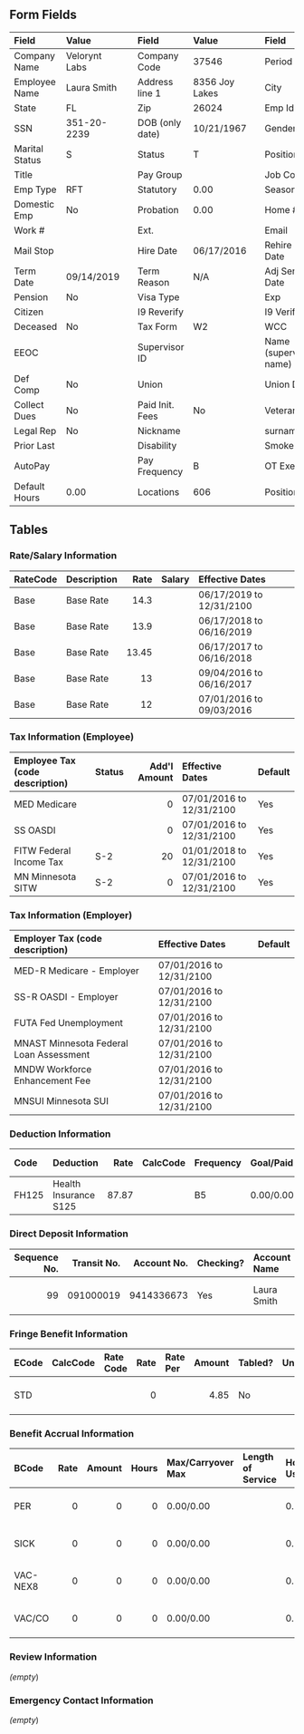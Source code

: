 ## Form Fields
| Field          | Value         |     | Field           | Value          |      | Field                  | Value                    |
|:---------------|:--------------|:----|:----------------|:---------------|:-----|:-----------------------|:-------------------------|
| Company Name   | Velorynt Labs |     | Company Code    | 37546          |      | Period                 | 12/17/2024 to 12/26/2024 |
| Employee Name  | Laura Smith   |     | Address line 1  | 8356 Joy Lakes |      | City                   | Debrabury                |
| State          | FL            |     | Zip             | 26024          |      | Emp Id                 | 5908                     |
| SSN            | 351-20-2239   |     | DOB (only date) | 10/21/1967     |      | Gender                 | M                        |
| Marital Status | S             |     | Status          | T              |      | Position               |                          |
| Title          |               |     | Pay Group       |                |      | Job Code               |                          |
| Emp Type       | RFT           |     | Statutory       | 0.00           |      | Seasonal               | 0.00                     |
| Domestic Emp   | No            |     | Probation       | 0.00           |      | Home #                 | 942-0478935              |
| Work #         |               |     | Ext.            |                |      | Email                  | longvelezcarol@yahoo.com |
| Mail Stop      |               |     | Hire Date       | 06/17/2016     |      | Rehire Date            |                          |
| Term Date      | 09/14/2019    |     | Term Reason     | N/A            |      | Adj Sen Date           |                          |
| Pension        | No            |     | Visa Type       |                |      | Exp                    |                          |
| Citizen        |               |     | I9 Reverify     |                |      | I9 Verified            | Yes                      |
| Deceased       | No            |     | Tax Form        | W2             |      | WCC                    | 8810                     |
| EEOC           |               |     | Supervisor ID   |                |      | Name (supervisor name) |                          |
| Def Comp       | No            |     | Union           |                |      | Union Date             |                          |
| Collect Dues   | No            |     | Paid Init. Fees | No             |      | Veteran                |                          |
| Legal Rep      | No            |     | Nickname        |                |      | surname                |                          |
| Prior Last     |               |     | Disability      |                |      | Smoker                 | No                       |
| AutoPay        |               |     | Pay Frequency   | B              |      | OT Exempt              | No                       |
| Default Hours  | 0.00          |     | Locations       | 606            |      | Positions              | 700                      |

## Tables

### Rate/Salary Information
| RateCode   | Description   |   Rate | Salary   | Effective Dates          |
|:-----------|:--------------|-------:|:---------|:-------------------------|
| Base       | Base Rate     |  14.3  |          | 06/17/2019 to 12/31/2100 |
| Base       | Base Rate     |  13.9  |          | 06/17/2018 to 06/16/2019 |
| Base       | Base Rate     |  13.45 |          | 06/17/2017 to 06/16/2018 |
| Base       | Base Rate     |  13    |          | 09/04/2016 to 06/16/2017 |
| Base       | Base Rate     |  12    |          | 07/01/2016 to 09/03/2016 |

### Tax Information (Employee)
| Employee Tax (code description)   | Status   |   Add'l Amount | Effective Dates          | Default   |
|:----------------------------------|:---------|---------------:|:-------------------------|:----------|
| MED Medicare                      |          |              0 | 07/01/2016 to 12/31/2100 | Yes       |
| SS OASDI                          |          |              0 | 07/01/2016 to 12/31/2100 | Yes       |
| FITW Federal Income Tax           | S-2      |             20 | 01/01/2018 to 12/31/2100 | Yes       |
| MN Minnesota SITW                 | S-2      |              0 | 07/01/2016 to 12/31/2100 | Yes       |

### Tax Information (Employer)
| Employer Tax (code description)         | Effective Dates          | Default   |
|:----------------------------------------|:-------------------------|:----------|
| MED-R Medicare - Employer               | 07/01/2016 to 12/31/2100 |           |
| SS-R OASDI - Employer                   | 07/01/2016 to 12/31/2100 |           |
| FUTA Fed Unemployment                   | 07/01/2016 to 12/31/2100 |           |
| MNAST Minnesota Federal Loan Assessment | 07/01/2016 to 12/31/2100 |           |
| MNDW Workforce Enhancement Fee          | 07/01/2016 to 12/31/2100 |           |
| MNSUI Minnesota SUI                     | 07/01/2016 to 12/31/2100 |           |

### Deduction Information
| Code   | Deduction             |   Rate | CalcCode   | Frequency   | Goal/Paid   | Min/Max/Annual Max   |   Arrears | Agency   | Effective Dates          |
|:-------|:----------------------|-------:|:-----------|:------------|:------------|:---------------------|----------:|:---------|:-------------------------|
| FH125  | Health Insurance S125 |  87.87 |            | B5          | 0.00/0.00   | 0.00/0.00/0.00       |         0 |          | 09/01/2019 to 12/31/2100 |

### Direct Deposit Information
|   Sequence No. |   Transit No. |   Account No. | Checking?   | Account Name   | Amount Code   |   Amount | Prenote Date   | Effective Dates          | Exclude Special   |
|---------------:|--------------:|--------------:|:------------|:---------------|:--------------|---------:|:---------------|:-------------------------|:------------------|
|             99 |     091000019 |    9414336673 | Yes         | Laura Smith    | %             |      100 | 07/15/2016     | 07/15/2016 to 12/31/2100 | No                |

### Fringe Benefit Information
| ECode   | CalcCode   | Rate Code   |   Rate | Rate Per   |   Amount | Tabled?   |   Units | Frequency   | Goal/Paid/Goal Bal.   | Min/Max/Ann. Max   | Effective Dates          |
|:--------|:-----------|:------------|-------:|:-----------|---------:|:----------|--------:|:------------|:----------------------|:-------------------|:-------------------------|
| STD     |            |             |      0 |            |     4.85 | No        |       0 | B5          | 0.00/0.00/0.00        | 0.00/0.00/0.00     | 01/01/2018 to 12/31/2100 |

### Benefit Accrual Information
| BCode    |   Rate |   Amount |   Hours | Max/Carryover Max   | Length of Service   | Hours: Used/Avail/Total/Prob   | Dollars: Used/Avail/Total/Prob   | Effective Dates          |
|:---------|-------:|---------:|--------:|:--------------------|:--------------------|:-------------------------------|:---------------------------------|:-------------------------|
| PER      |      0 |        0 |       0 | 0.00/0.00           |                     | 0.00/0.00/0.00/0.00            | 0.00/0.00/0.00/0.00              | 09/01/2016 to 12/31/2100 |
| SICK     |      0 |        0 |       0 | 0.00/0.00           |                     | 0.00/0.00/0.00/0.00            | 0.00/0.00/0.00/0.00              | 09/01/2016 to 12/31/2100 |
| VAC-NEX8 |      0 |        0 |       0 | 0.00/0.00           |                     | 0.00/0.00/0.00/0.00            | 0.00/0.00/0.00/0.00              | 09/01/2016 to 12/31/2100 |
| VAC/CO   |      0 |        0 |       0 | 0.00/0.00           |                     | 0.00/0.00/0.00/0.00            | 0.00/0.00/0.00/0.00              | 01/01/2018 to 12/31/2100 |

### Review Information
_(empty_)

### Emergency Contact Information
_(empty_)